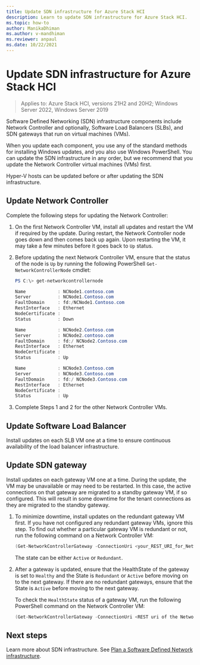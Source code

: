 ```yaml
---
title: Update SDN infrastructure for Azure Stack HCI
description: Learn to update SDN infrastructure for Azure Stack HCI.
ms.topic: how-to
author: ManikaDhiman
ms.author: v-mandhiman
ms.reviewer: anpaul
ms.date: 10/22/2021
---
```


# Update SDN infrastructure for Azure Stack HCI

> Applies to: Azure Stack HCI, versions 21H2 and 20H2; Windows Server 2022, Windows Server 2019

Software Defined Networking (SDN) infrastructure components include Network Controller and optionally, Software Load Balancers (SLBs), and SDN gateways that run on virtual machines (VMs).

When you update each component, you use any of the standard methods for installing Windows updates, and you also use Windows PowerShell. You can update the SDN infrastructure in any order, but we recommend that you update the Network Controller virtual machines (VMs) first.

Hyper-V hosts can be updated before or after updating the SDN infrastructure.

## Update Network Controller

Complete the following steps for updating the Network Controller:

1. On the first Network Controller VM, install all updates and restart the VM if required by the update. During restart, the Network Controller node goes down and then comes back up again. Upon restarting the VM, it may take a few minutes before it goes back to `Up` status.

1. Before updating the next Network Controller VM, ensure that the status of the node is `Up` by running the following PowerShell `Get-NetworkControllerNode` cmdlet:

    ~~~powershell
    PS C:\> get-networkcontrollernode

    Name            : NCNode1.contoso.com 
    Server          : NCNode1.Contoso.com 
    FaultDomain     : fd:/NCNode1.Contoso.com 
    RestInterface   : Ethernet 
    NodeCertificate : 
    Status          : Down 

    Name            : NCNode2.Contoso.com 
    Server          : NCNode2.contoso.com 
    FaultDomain     : fd:/ NCNode2.Contoso.com 
    RestInterface   : Ethernet 
    NodeCertificate : 
    Status          : Up 

    Name            : NCNode3.Contoso.com 
    Server          : NCNode3.Contoso.com 
    FaultDomain     : fd:/ NCNode3.Contoso.com 
    RestInterface   : Ethernet 
    NodeCertificate : 
    Status          : Up 
    ~~~

1. Complete Steps 1 and 2 for the other Network Controller VMs.

## Update Software Load Balancer

Install updates on each SLB VM one at a time to ensure continuous availability of the load balancer infrastructure.  

## Update SDN gateway

Install updates on each gateway VM one at a time. During the update, the VM may be unavailable or may need to be restarted. In this case, the active connections on that gateway are migrated to a standby gateway VM, if so configured. This will result in some downtime for the tenant connections as they are migrated to the standby gateway.

1. To minimize downtime, install updates on the redundant gateway VM first. If you have not configured any redundant gateway VMs, ignore this step. To find out whether a particular gateway VM is redundant or not, run the following command on a Network Controller VM:

    ~~~powershell
    (Get-NetworkControllerGateway -ConnectionUri <your_REST_URI_for_Network_Controller_deployment> -ResourceId <your_resource_ID_of_gateway>).Properties.State
    ~~~

    The state can be either `Active` or `Redundant`.

1. After a gateway is updated, ensure that the HealthState of the gateway is set to `Healthy` and the State is `Redundant` or `Active` before moving on to the next gateway. If there are no redundant gateways, ensure that the State is `Active` before moving to the next gateway.

    To check the `HealthState` status of a gateway VM, run the following PowerShell command on the Network Controller VM:  

    ~~~powershell
    (Get-NetworkControllerGateway -ConnectionUri <REST uri of the Network Controller deployment> -ResourceId <Resource ID of gateway>).Properties.HealthState
    ~~~

## Next steps

Learn more about SDN infrastructure. See [Plan a Software Defined Network infrastructure](../concepts/plan-software-defined-networking-infrastructure.md).